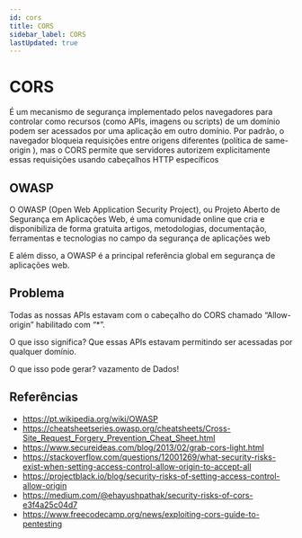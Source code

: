 ```yaml
---
id: cors
title: CORS
sidebar_label: CORS
lastUpdated: true
---
```


# CORS

É um mecanismo de segurança implementado pelos navegadores para controlar como
recursos (como APIs, imagens ou scripts) de um domínio podem ser acessados por
uma aplicação em outro domínio. Por padrão, o navegador bloqueia requisições
entre origens diferentes (política de same-origin ), mas o CORS permite que
servidores autorizem explicitamente essas requisições usando cabeçalhos HTTP
específicos

## OWASP

O OWASP (Open Web Application Security Project), ou Projeto Aberto de Segurança
em Aplicações Web, é uma comunidade online que cria e disponibiliza de forma
gratuita artigos, metodologias, documentação, ferramentas e tecnologias no campo
da segurança de aplicações web

E além disso, a OWASP é a principal referência global em segurança de aplicações
web.

## Problema

Todas as nossas APIs estavam com o cabeçalho do CORS chamado “Allow-origin”
habilitado com “\*”.

O que isso significa? Que essas APIs estavam permitindo ser acessadas por
qualquer domínio.

O que isso pode gerar? vazamento de Dados!

## Referências

- https://pt.wikipedia.org/wiki/OWASP
- https://cheatsheetseries.owasp.org/cheatsheets/Cross-Site_Request_Forgery_Prevention_Cheat_Sheet.html
- https://www.secureideas.com/blog/2013/02/grab-cors-light.html
- https://stackoverflow.com/questions/12001269/what-security-risks-exist-when-setting-access-control-allow-origin-to-accept-all
- https://projectblack.io/blog/security-risks-of-setting-access-control-allow-origin
- https://medium.com/@ehayushpathak/security-risks-of-cors-e3f4a25c04d7
- https://www.freecodecamp.org/news/exploiting-cors-guide-to-pentesting
